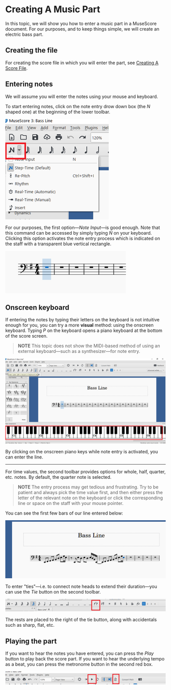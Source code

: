 # Creating A Music Part

In this topic, we will show you how to enter a music part in a MuseScore document. For our purposes, and to keep things simple, we will create an electric bass part.

## Creating the file

For creating the score file in which you will enter the part, see [Creating A Score File](creating-a-score-file.md).

## Entering notes

We will assume you will enter the notes using your mouse and keyboard.

To start entering notes, click on the note entry drow down box (the _N_ shaped one) at the beginning of the lower toolbar.

![Note entry button](pictures/note-entry-button.png)

For our purposes, the first option&mdash;_Note Input_&mdash;is good enough. Note that this command can be accessed by simply typing _N_ on your keyboard. Clicking this option activates the note entry process which is indicated on the staff with a transparent blue vertical rectangle.

![Activate note entry](pictures/activate-note-entry.png)

## Onscreen keyboard

If entering the notes by typing their letters on the keyboard is not intuitive enough for you, you can try a more __visual__ method: using the onscreen keyboard. Typing _P_ on the keyboard opens a piano keyboard at the bottom of the score screen.

> __NOTE__
> This topic does not show the MIDI-based method of using an external keyboard&mdash;such as a synthesizer&mdash;for note entry.

![Onscreen keyboard](pictures/onscreen-keyboard.png)

By clicking on the onscreen piano keys while note entry is activated, you can enter the line.

---

For time values, the second toolbar provides options for whole, half, quarter, etc. notes. By default, the quarter note is selected.

> __NOTE__
> The entry process may get tedious and frustrating. Try to be patient and always pick the time value first, and then either press the letter of the relevant note on the keyboard or click the corresponding line or space on the staff with your mouse pointer.

You can see the first few bars of our line entered below:

![First few measures](pictures/first-few-measures.png)

To enter "ties"&mdash;i.e. to connect note heads to extend their duration&mdash;you can use the _Tie_ button on the second toolbar.

![Tie button](pictures/tie-button.png)

The rests are placed to the right of the tie button, along with accidentals such as sharp, flat, etc.

## Playing the part

If you want to hear the notes you have entered, you can press the _Play_ button to play back the score part. If you want to hear the underlying tempo as a beat, you can press the metronome button in the second red box.

![Play and metronome buttons](pictures/play-and-metronome-buttons.png)

